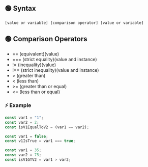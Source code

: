 ## 🟢 Syntax
```
[value or variable] [comparison operator] [value or variable]
```


## 🟢 Comparison Operators
  - == (equivalent)(value)
  - === (strict equality)(value and instance)
  - != (inequality)(value)
  - !== (strict inequality)(value and instance)
  - \> (greater than)
  - < (less than)
  - \>= (greater than or equal)
  - <= (less than or equal)



### ⚡ Example
```JavaScript
const var1 = "1";
const var2 = 2;
const isV1EqualToV2 = (var1 == var2);
```
```JavaScript
const var1 = false;
const v1IsTrue = var1 === true;
```
```JavaScript
const var1 = 35;
const var2 = 75;
const isV1GTV2 = var1 > var2;
```